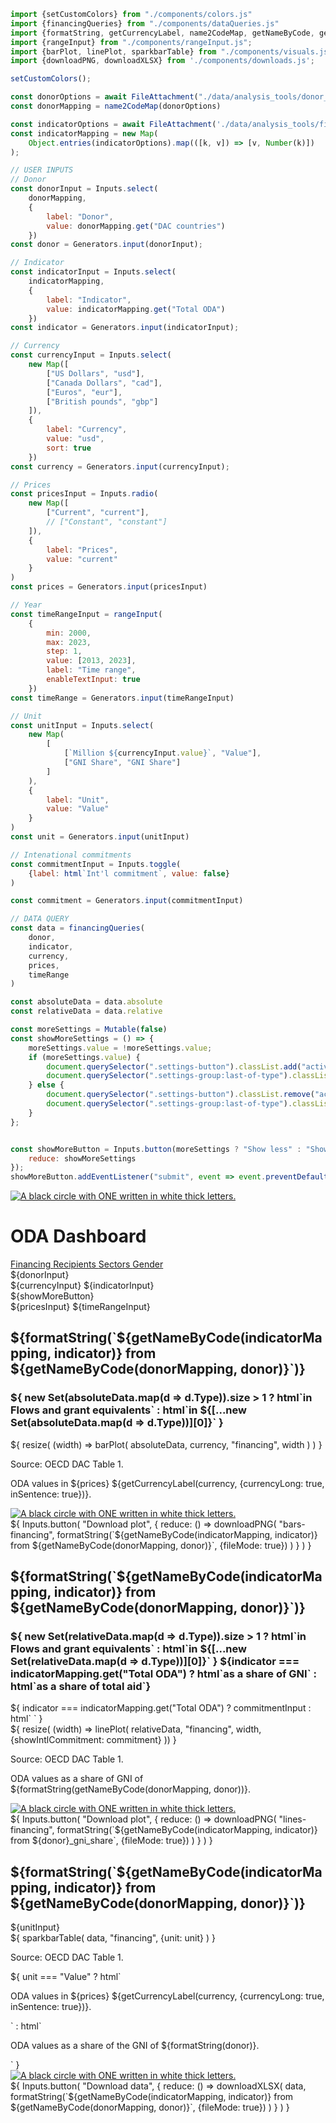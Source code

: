 ```js
import {setCustomColors} from "./components/colors.js"
import {financingQueries} from "./components/dataQueries.js"
import {formatString, getCurrencyLabel, name2CodeMap, getNameByCode, generateIndicatorMap} from "./components/utils.js";
import {rangeInput} from "./components/rangeInput.js";
import {barPlot, linePlot, sparkbarTable} from "./components/visuals.js";
import {downloadPNG, downloadXLSX} from './components/downloads.js';
```

```js
setCustomColors();
```

```js
const donorOptions = await FileAttachment("./data/analysis_tools/donor_mapping.json").json()
const donorMapping = name2CodeMap(donorOptions)

const indicatorOptions = await FileAttachment('./data/analysis_tools/financing_indicators.json').json()
const indicatorMapping = new Map(
    Object.entries(indicatorOptions).map(([k, v]) => [v, Number(k)])
);


```

```js
// USER INPUTS
// Donor
const donorInput = Inputs.select(
    donorMapping,
    {
        label: "Donor",
        value: donorMapping.get("DAC countries")
    })
const donor = Generators.input(donorInput);

// Indicator
const indicatorInput = Inputs.select(
    indicatorMapping,
    {
        label: "Indicator",
        value: indicatorMapping.get("Total ODA")
    })
const indicator = Generators.input(indicatorInput);

// Currency
const currencyInput = Inputs.select(
    new Map([
        ["US Dollars", "usd"],
        ["Canada Dollars", "cad"],
        ["Euros", "eur"],
        ["British pounds", "gbp"]
    ]),
    {
        label: "Currency",
        value: "usd",
        sort: true
    })
const currency = Generators.input(currencyInput);

// Prices
const pricesInput = Inputs.radio(
    new Map([
        ["Current", "current"],
        // ["Constant", "constant"]
    ]),
    {
        label: "Prices",
        value: "current"
    }
)
const prices = Generators.input(pricesInput)

// Year
const timeRangeInput = rangeInput(
    {
        min: 2000,
        max: 2023,
        step: 1,
        value: [2013, 2023],
        label: "Time range",
        enableTextInput: true
    })
const timeRange = Generators.input(timeRangeInput)

// Unit
const unitInput = Inputs.select(
    new Map(
        [
            [`Million ${currencyInput.value}`, "Value"],
            ["GNI Share", "GNI Share"]
        ]
    ),
    {
        label: "Unit",
        value: "Value"
    }
)
const unit = Generators.input(unitInput)

// Intenational commitments
const commitmentInput = Inputs.toggle(
    {label: html`Int'l commitment`, value: false}
)

const commitment = Generators.input(commitmentInput)
```

```js
// DATA QUERY
const data = financingQueries(
    donor, 
    indicator,
    currency,
    prices,
    timeRange
)

const absoluteData = data.absolute
const relativeData = data.relative
```


```js
const moreSettings = Mutable(false)
const showMoreSettings = () => {
    moreSettings.value = !moreSettings.value;
    if (moreSettings.value) {
        document.querySelector(".settings-button").classList.add("active")
        document.querySelector(".settings-group:last-of-type").classList.remove("hidden")
    } else {
        document.querySelector(".settings-button").classList.remove("active")
        document.querySelector(".settings-group:last-of-type").classList.add("hidden")
    }
};
```

```js

const showMoreButton = Inputs.button(moreSettings ? "Show less" : "Show more", {
    reduce: showMoreSettings
});
showMoreButton.addEventListener("submit", event => event.preventDefault());
```

<div class="title-container">
    <div class="title-logo">
        <a href="https://data.one.org/" target="_blank">
            <img src="./ONE-logo-black.png" alt="A black circle with ONE written in white thick letters.">
        </a>
    </div>
    <h1 class="title-text">
        ODA Dashboard
    </h1>
</div>

<div class="header card">
    <a class="view-button active" href="./">
        Financing
    </a>
    <a class="view-button" href="./recipients">
        Recipients
    </a>
    <a class="view-button" href="./sectors">
        Sectors
    </a>
    <a class="view-button" href="./gender">
        Gender
    </a>
</div>

<div class="settings card">
    <div class="settings-group">
        ${donorInput}
    </div>
    <div class="settings-group">
        ${currencyInput}
        ${indicatorInput}
    </div>
    <div class="settings-button">
        ${showMoreButton}
    </div>
    <div class="settings-group hidden">
        ${pricesInput}
        ${timeRangeInput}
    </div>
</div>

<div class="grid grid-cols-2">
    <div class="card">
        <div  class="plot-container" id="bars-financing">
            <h2 class="plot-title">
                ${formatString(`${getNameByCode(indicatorMapping, indicator)} from ${getNameByCode(donorMapping, donor)}`)}
            </h2>
            <div class="plot-subtitle-panel">
                <h3 class="plot-subtitle">
                    ${
                        new Set(absoluteData.map(d => d.Type)).size > 1 
                            ? html`in <span class="flow-label subtitle-label">Flows</span> and <span class="ge-label  subtitle-label">grant equivalents</span>`
                            : html`in ${[...new Set(absoluteData.map(d => d.Type))][0]}`
                    }
                </h3>
            </div>
            ${
                resize(
                    (width) => barPlot(
                        absoluteData, 
                        currency, 
                        "financing", 
                        width
                    )
                )
            }
            <div class="bottom-panel">
                <div class="text-section">
                    <p class="plot-source">Source: OECD DAC Table 1.</p>
                    <p class="plot-note">ODA values in ${prices} ${getCurrencyLabel(currency, {currencyLong: true, inSentence: true})}.</p>                
                </div>
                <div class="logo-section">
                    <a href="https://data.one.org/" target="_blank">
                        <img src="./ONE-logo-black.png" alt="A black circle with ONE written in white thick letters.">
                    </a>
                </div>
            </div>
        </div>
        <div class="download-panel">
            ${  
                Inputs.button(
                    "Download plot", 
                    {
                        reduce: () => downloadPNG(
                            "bars-financing",
                            formatString(`${getNameByCode(indicatorMapping, indicator)} from ${getNameByCode(donorMapping, donor)}`, {fileMode: true})
                        )
                    }   
                )
            }
        </div>
    </div>
    <div class="card">
        <div class="plot-container" id="lines-financing">
            <h2 class="plot-title">
                ${formatString(`${getNameByCode(indicatorMapping, indicator)} from ${getNameByCode(donorMapping, donor)}`)}
            </h2>
            <div class="plot-subtitle-panel">
                <h3 class="plot-subtitle">
                    ${
                        new Set(relativeData.map(d => d.Type)).size > 1 
                            ? html`in <span class="flow-label subtitle-label">Flows</span> and <span class="ge-label  subtitle-label">grant equivalents</span>`
                            : html`in ${[...new Set(relativeData.map(d => d.Type))][0]}`
                    }
                    ${indicator === indicatorMapping.get("Total ODA") ? html`as a share of GNI` : html`as a share of total aid`}
                </h3>
                ${
                    indicator === indicatorMapping.get("Total ODA") 
                        ? commitmentInput
                        : html` `
                }
            </div>
            ${
            resize(
                (width) => linePlot(
                    relativeData, 
                    "financing", 
                    width,
                    {showIntlCommitment: commitment}
                ))
            }
            <div class="bottom-panel">
                <div class="text-section">
                    <p class="plot-source">Source: OECD DAC Table 1.</p>
                    <p class="plot-note">ODA values as a share of GNI of ${formatString(getNameByCode(donorMapping, donor))}.</p>
                </div>
                <div class="logo-section">
                    <a href="https://data.one.org/" target="_blank">
                        <img src="./ONE-logo-black.png" alt="A black circle with ONE written in white thick letters.">
                    </a>
                </div>
            </div>
        </div>
        <div class="download-panel">
            ${
                Inputs.button(
                    "Download plot", 
                    {
                        reduce: () => downloadPNG(
                            "lines-financing",
                            formatString(`${getNameByCode(indicatorMapping, indicator)} from ${donor}_gni_share`, {fileMode: true})
                        )
                    }
                )
            }
        </div>
    </div>
</div>

<div class="card">
    <div class="plot-container">
        <h2 class="table-title">
            ${formatString(`${getNameByCode(indicatorMapping, indicator)} from ${getNameByCode(donorMapping, donor)}`)}
        </h2>
        <div class="table-subtitle-panel">
            ${unitInput}
        </div>
        ${
            sparkbarTable(
                data, 
                "financing", 
                {unit: unit}
            )
        }
        <div class="bottom-panel">
            <div class="text-section">
                <p class="plot-source">Source: OECD DAC Table 1.</p>
                ${
                    unit === "Value" 
                    ? html`<p class="plot-note">ODA values in ${prices} ${getCurrencyLabel(currency, {currencyLong: true, inSentence: true})}.</p>`
                    : html`<p class="plot-note">ODA values as a share of the GNI of ${formatString(donor)}.</p>`
                }
            </div>
            <div class="logo-section">
                <a href="https://data.one.org/" target="_blank">
                    <img src="./ONE-logo-black.png" alt="A black circle with ONE written in white thick letters.">
                </a>
            </div>
        </div>
    </div>
    <div class="download-panel">
        ${
            Inputs.button(
                "Download data", 
                {
                    reduce: () => downloadXLSX(
                        data,
                        formatString(`${getNameByCode(indicatorMapping, indicator)} from ${getNameByCode(donorMapping, donor)}`, {fileMode: true})
                    )
                }
            )
        }
    </div>
</div>